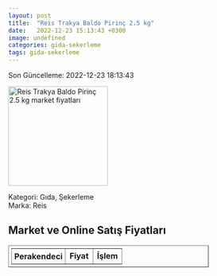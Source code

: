 ```yaml
---
layout: post
title:  "Reis Trakya Baldo Pirinç 2.5 kg"
date:   2022-12-23 15:13:43 +0300
image: undefined
categories: gida-sekerleme
tags: gida-sekerleme
---
```


Son Güncelleme: 2022-12-23 18:13:43

<img src="undefined" width="200" alt="Reis Trakya Baldo Pirinç 2.5 kg market fiyatları" />

Kategori: Gıda, Şekerleme
<br />
Marka: Reis

<h2>Market ve Online Satış Fiyatları</h2>

<table border="1" style="padding: 5px;width:80%;">
  <tr>
    <td style="padding: 5px;"><strong>Perakendeci</strong></td>
    <td><strong>Fiyat</strong></td>
    <td><strong>İşlem</strong></td>
  </tr>
  
</table>
